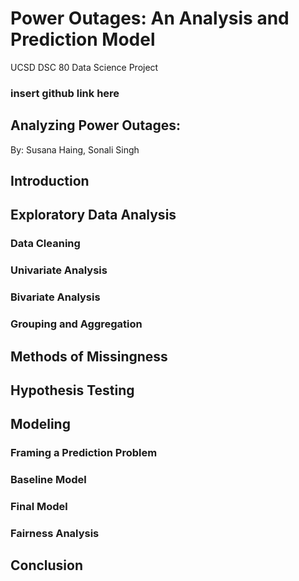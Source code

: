 # Power Outages: An Analysis and Prediction Model
UCSD DSC 80 Data Science Project


### insert github link here

## Analyzing Power Outages: 
By: Susana Haing, Sonali Singh

## Introduction 

## Exploratory Data Analysis
### Data Cleaning 

### Univariate Analysis

### Bivariate Analysis

### Grouping and Aggregation 


## Methods of Missingness 


## Hypothesis Testing 


## Modeling 
### Framing a Prediction Problem 
### Baseline Model 
### Final Model
### Fairness Analysis


## Conclusion